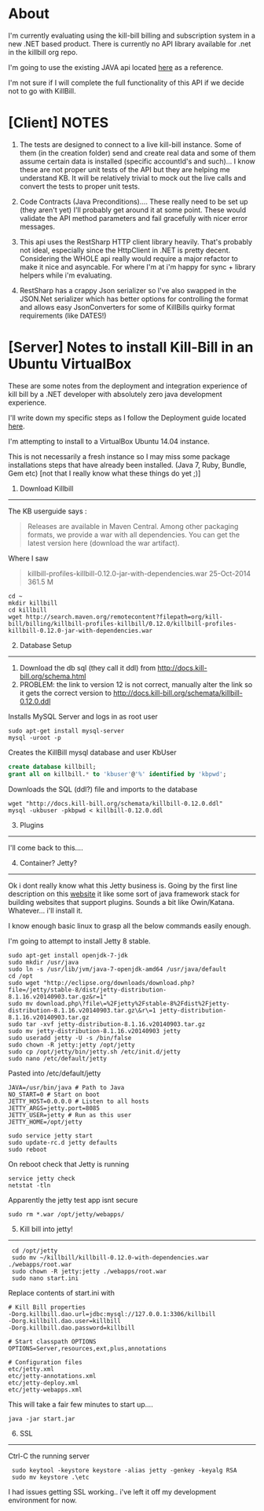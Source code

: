 About
===
I'm currently evaluating using the kill-bill billing and subscription system in a new .NET based product. There is currently no API library available for .net in the killbill org repo.

I'm going to use the existing JAVA api located [here](https://github.com/killbill/killbill-client-java) as a reference.

I'm not sure if I will complete the full functionality of this API if we decide not to go with KillBill.

[Client] NOTES
===

1. The tests are designed to connect to a live kill-bill instance. Some of them (in the creation folder) send and create real data and some of them assume certain data is installed (specific accountId's and such)... I know these are not proper unit tests of the API but they are helping me understand KB. It will be relatively trivial to mock out the live calls and convert the tests to proper unit tests.

2. Code Contracts (Java Preconditions).... These really need to be set up (they aren't yet) I'll probably get around it at some point. These would validate the API method parameters and fail gracefully with nicer error messages.

3. This api uses the RestSharp HTTP client library heavily. That's probably not ideal, especially since the HttpClient in .NET is pretty decent. Considering the WHOLE api really would require a major refactor to make it nice and asyncable. For where I'm at i'm happy for sync + library helpers while i'm evaluating.

4. RestSharp has a crappy Json serializer so I've also swapped in the JSON.Net serializer which has better options for controlling the format and allows easy JsonConverters for some of KillBills quirky format requirements (like DATES!)


[Server] Notes to install Kill-Bill in an Ubuntu VirtualBox
===
These are some notes from the deployment and integration experience of kill bill by a .NET developer with absolutely zero java development experience.

I'll write down my specific steps as I follow the Deployment guide located [here](http://docs.kill-bill.org/userguide.html#deployment "Kill Bill Deployment guide").

I'm attempting to install to a VirtualBox Ubuntu 14.04 instance.

This is not necessarily a fresh instance so I may miss some package installations steps that have already been installed. (Java 7, Ruby, Bundle, Gem etc)  [not that I really know what these things do yet ;)]

1. Download Killbill
---
The KB userguide says :
> Releases are available in Maven Central. Among other packaging formats, we provide a war with all dependencies. You can get the latest version here (download the war artifact).

Where I saw
> killbill-profiles-killbill-0.12.0-jar-with-dependencies.war	25-Oct-2014	361.5 M

```shell
cd ~
mkdir killbill
cd killbill
wget http://search.maven.org/remotecontent?filepath=org/kill-bill/billing/killbill-profiles-killbill/0.12.0/killbill-profiles-killbill-0.12.0-jar-with-dependencies.war
```

2. Database Setup
---
  1. Download the db sql (they call it ddl) from http://docs.kill-bill.org/schema.html
  2. PROBLEM: the link to version 12 is not correct, manually alter the link so it gets the correct version to http://docs.kill-bill.org/schemata/killbill-0.12.0.ddl
  

Installs MySQL Server and logs in as root user
```shell
sudo apt-get install mysql-server
mysql -uroot -p
```
Creates the KillBill mysql database and user KbUser
```sql
create database killbill;
grant all on killbill.* to 'kbuser'@'%' identified by 'kbpwd';
```

Downloads the SQL (ddl?) file and imports to the database
```shell
wget "http://docs.kill-bill.org/schemata/killbill-0.12.0.ddl"
mysql -ukbuser -pkbpwd < killbill-0.12.0.ddl
```


3. Plugins
---
I'll come back to this....

4. Container? Jetty?
---
Ok i dont really know what this Jetty business is. Going by the first line description on this [website](http://www.eclipse.org/jetty/) it like some sort of java framework stack for building websites that support plugins. Sounds a bit like Owin/Katana. Whatever... i'll install it.

I know enough basic linux to grasp all the below commands easily enough.

I'm going to attempt to install Jetty 8 stable.

 ```shell
 sudo apt-get install openjdk-7-jdk
 sudo mkdir /usr/java
 sudo ln -s /usr/lib/jvm/java-7-openjdk-amd64 /usr/java/default
 cd /opt
 sudo wget "http://eclipse.org/downloads/download.php?file=/jetty/stable-8/dist/jetty-distribution-8.1.16.v20140903.tar.gz&r=1"
 sudo mv download.php\?file\=%2Fjetty%2Fstable-8%2Fdist%2Fjetty-distribution-8.1.16.v20140903.tar.gz\&r\=1 jetty-distribution-8.1.16.v20140903.tar.gz
 sudo tar -xvf jetty-distribution-8.1.16.v20140903.tar.gz
 sudo mv jetty-distribution-8.1.16.v20140903 jetty
 sudo useradd jetty -U -s /bin/false
 sudo chown -R jetty:jetty /opt/jetty
 sudo cp /opt/jetty/bin/jetty.sh /etc/init.d/jetty
 sudo nano /etc/default/jetty
 ```
 Pasted into /etc/default/jetty
 ```shell
JAVA=/usr/bin/java # Path to Java
NO_START=0 # Start on boot
JETTY_HOST=0.0.0.0 # Listen to all hosts
JETTY_ARGS=jetty.port=8085
JETTY_USER=jetty # Run as this user
JETTY_HOME=/opt/jetty
 ```
 
 ```shell
 sudo service jetty start
 sudo update-rc.d jetty defaults
 sudo reboot
 ```
 
 On reboot check that Jetty is running
 ```shell
 service jetty check
 netstat -tln
 ```
 
 Apparently the jetty test app isnt secure 
 ```shell
 sudo rm *.war /opt/jetty/webapps/
 ```
 
 5. Kill bill into jetty!
 ---

```
 cd /opt/jetty
 sudo mv ~/killbill/killbill-0.12.0-with-dependencies.war ./webapps/root.war
 sudo chown -R jetty:jetty ./webapps/root.war
 sudo nano start.ini
```
Replace contents of start.ini with

```shell
# Kill Bill properties
-Dorg.killbill.dao.url=jdbc:mysql://127.0.0.1:3306/killbill
-Dorg.killbill.dao.user=killbill
-Dorg.killbill.dao.password=killbill

# Start classpath OPTIONS
OPTIONS=Server,resources,ext,plus,annotations

# Configuration files
etc/jetty.xml
etc/jetty-annotations.xml
etc/jetty-deploy.xml
etc/jetty-webapps.xml
```

This will take a fair few minutes to start up....
```shell
java -jar start.jar
````

6. SSL
---
Ctrl-C the running server

```shell
 sudo keytool -keystore keystore -alias jetty -genkey -keyalg RSA
 sudo mv keystore .\etc
```

I had issues getting SSL working.. i've left it off my development environment for now.




 
 
 


 

 
